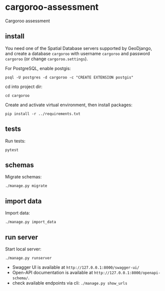 # cargoroo-assessment
Cargoroo assessment

## install

You need one of the Spatial Database servers supported by GeoDjango, and create a database `cargoroo` with username 
`cargoroo` and password `cargoroo` (or change `cargoroo.settings`).

For PostgreSQL, enable postgis:

```
psql -U postgres -d cargoroo -c "CREATE EXTENSION postgis"
```

cd into project dir:

`cd cargoroo`

Create and activate virtual environment, then install packages:

`pip install -r ../requirements.txt`

## tests

Run tests:

`pytest`

## schemas

Migrate schemas:

`./manage.py migrate`

## import data

Import data:

`./manage.py import_data`

## run server

Start local server:

`./manage.py runserver`

- Swagger UI is available at `http://127.0.0.1:8000/swagger-ui/`
- Open-API documentation is available at `http://127.0.0.1:8000/openapi-schema/`.
- check available endpoints via cli: `./manage.py show_urls`
